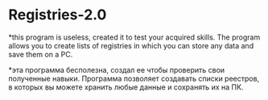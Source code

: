 # Registries-2.0

*this program is useless, created it to test your acquired skills.
The program allows you to create lists of registries in which you can store any data and save them on a PC.

*эта программа бесполезна, создал ее чтобы проверить свои полученные навыки.
Программа позволяет создавать списки реестров, в которых вы можете хранить любые данные и сохранять их на ПК.


